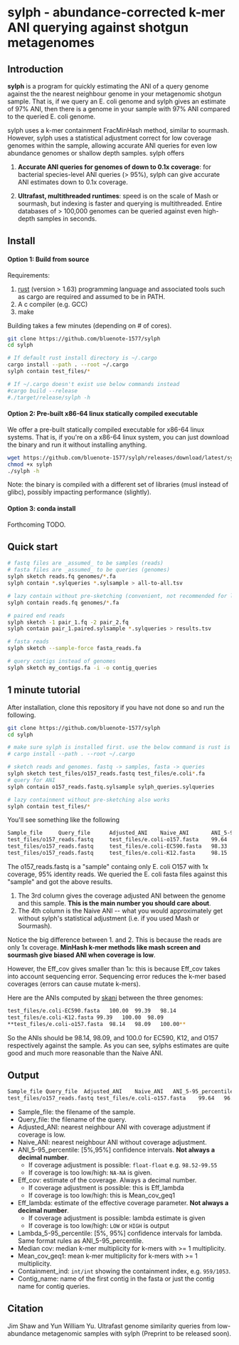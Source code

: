# sylph -  abundance-corrected k-mer ANI querying against shotgun metagenomes

## Introduction

**sylph** is a program for quickly estimating the ANI of a query genome against the the nearest neighbour genome in your metagenomic shotgun sample. That is, if we query an E. coli genome and sylph gives an estimate of 97% ANI, then there is a genome in your sample with 97% ANI compared to the queried E. coli genome. 

sylph uses a k-mer containment FracMinHash method, similar to sourmash. However, sylph uses a statistical adjustment correct for low coverage genomes within the sample, allowing accurate ANI queries for even low abundance genomes or shallow depth samples. sylph offers

1. **Accurate ANI queries for genomes of down to 0.1x coverage**: for bacterial species-level ANI queries (> 95%), sylph can give accurate ANI estimates down to 0.1x coverage.

2. **Ultrafast, multithreaded runtimes**: speed is on the scale of Mash or sourmash, but indexing is faster and querying is multithreaded. Entire databases of > 100,000 genomes can be queried against even high-depth samples in seconds.

##  Install

#### Option 1: Build from source

Requirements:
1. [rust](https://www.rust-lang.org/tools/install) (version > 1.63) programming language and associated tools such as cargo are required and assumed to be in PATH.
2. A c compiler (e.g. GCC)
3. make

Building takes a few minutes (depending on # of cores).

```sh
git clone https://github.com/bluenote-1577/sylph
cd sylph

# If default rust install directory is ~/.cargo
cargo install --path . --root ~/.cargo
sylph contain test_files/*

# If ~/.cargo doesn't exist use below commands instead
#cargo build --release
#./target/release/sylph -h
```

#### Option 2: Pre-built x86-64 linux statically compiled executable

We offer a pre-built statically compiled executable for x86-64 linux systems. That is, if you're on a x86-64 linux system, you can just download the binary and run it without installing anything. 

```sh
wget https://github.com/bluenote-1577/sylph/releases/download/latest/sylph
chmod +x sylph
./sylph -h
```

Note: the binary is compiled with a different set of libraries (musl instead of glibc), possibly impacting performance (slightly).

#### Option 3: conda install

Forthcoming TODO. 

## Quick start

```sh
# fastq files are _assumed_ to be samples (reads)
# fasta files are _assumed_ to be queries (genomes)
sylph sketch reads.fq genomes/*.fa
sylph contain *.sylqueries *.sylsample > all-to-all.tsv

# lazy contain without pre-sketching (convenient, not recommended for large files)
sylph contain reads.fq genomes/*.fa

# paired end reads
sylph sketch -1 pair_1.fq -2 pair_2.fq
sylph contain pair_1.paired.sylsample *.sylqueries > results.tsv

# fasta reads
sylph sketch --sample-force fasta_reads.fa

# query contigs instead of genomes
sylph sketch my_contigs.fa -i -o contig_queries
```

## 1 minute tutorial

After installation, clone this repository if you have not done so and run the following.

```sh 
git clone https://github.com/bluenote-1577/sylph
cd sylph

# make sure sylph is installed first. use the below command is rust is installed. See above otherwise
# cargo install --path . --root ~/.cargo

# sketch reads and genomes. fastq -> samples, fasta -> queries
sylph sketch test_files/o157_reads.fastq test_files/e.coli*.fa
# query for ANI
sylph contain o157_reads.fastq.sylsample sylph_queries.sylqueries

# lazy containment without pre-sketching also works 
sylph contain test_files/*
```

You'll see something like the following

```sh
Sample_file     Query_file      Adjusted_ANI    Naive_ANI       ANI_5-95_percentile     Eff_cov Eff_lambda      Lambda_5-95_percentile  Median_cov      Mean_cov_geq1   Containment_ind Contig_name
test_files/o157_reads.fastq     test_files/e.coli-o157.fasta    99.64   96.02   99.51-99.85     0.374   0.374   0.35-0.39       1       1.188   5845/20554      NZ_CP017438.1 Escherichia coli O157:H7 strain 2159 chromosome, complete genome
test_files/o157_reads.fastq     test_files/e.coli-EC590.fasta   98.33   94.38   98.08-98.60     0.321   0.321   0.29-0.35       1       1.168   2987/17970      NZ_CP016182.2 Escherichia coli strain EC590 chromosome, complete genome
test_files/o157_reads.fastq     test_files/e.coli-K12.fasta     98.15   94.30   97.93-98.38     0.334   0.334   0.31-0.35       1       1.171   2938/18124      NC_007779.1 Escherichia coli str. K-12 substr. W3110, complete sequence
```

The o157_reads.fastq is a "sample" containg only E. coli O157 with 1x coverage, 95% identity reads. We queried the E. coli fasta files against this "sample" and got the above results.

1. The 3rd column gives the coverage adjusted ANI between the genome and this sample. **This is the main number you should care about**.
2. The 4th column is the Naive ANI -- what you would approximately get without sylph's statistical adjustment (i.e. if you used Mash or Sourmash).

Notice the big difference between 1. and 2. This is because the reads are only 1x coverage. **MinHash k-mer methods like mash screen and sourmash give biased ANI when coverage is low**. 

However, the Eff_cov gives smaller than 1x: this is because Eff_cov takes into account sequencing error. Sequencing error reduces the k-mer based coverages (errors can cause mutate k-mers). 

Here are the ANIs computed by [skani](https://github.com/bluenote-1577/skani) between the three genomes:

```sh
test_files/e.coli-EC590.fasta	100.00	99.39	98.14
test_files/e.coli-K12.fasta	99.39	100.00	98.09
**test_files/e.coli-o157.fasta	98.14	98.09	100.00**
```

So the ANIs should be 98.14, 98.09, and 100.0 for EC590, K12, and O157 respectively against the sample. As you can see, sylphs estimates are quite good and much more reasonable than the Naive ANI.  

## Output

```sh
Sample_file	Query_file	Adjusted_ANI	Naive_ANI	ANI_5-95_percentile	Eff_cov	Eff_lambda	Lambda_5-95_percentile	Median_cov	Mean_cov_geq1	Containment_ind Contig_name
test_files/o157_reads.fastq	test_files/e.coli-o157.fasta	99.64	96.02	99.51-99.85	0.374	0.374	0.35-0.39	1	1.188	5845/20554	NZ_CP017438.1 Escherichia coli O157:H7 strain 2159 chromosome, complete genome
```

- Sample_file: the filename of the sample.
- Query_file: the filename of the query.
- Adjusted_ANI: nearest neighbour ANI with coverage adjustment if coverage is low.
- Naive_ANI: nearest neighbour ANI without coverage adjustment.
- ANI_5-95_percentile: [5%,95%] confidence intervals. **Not always a decimal number**.
   * If coverage adjustment is possible: `float-float` e.g. `98.52-99.55`
   * If coverage is too low/high: `NA-NA` is given. 
- Eff_cov: estimate of the coverage. Always a decimal number. 
    * If coverage adjustment is possible: this is Eff_lambda
    * If coverage is too low/high: this is Mean_cov_geq1
- Eff_lambda: estimate of the effective coverage parameter. **Not always a decimal number**. 
    * If coverage adjustment is possible: lambda estimate is given
    * If coverage is too low/high: `LOW` or `HIGH` is output
- Lambda_5-95_percentile: [5%, 95%] confidence intervals for lambda. Same format rules as ANI_5-95_percentile.
- Median cov: median k-mer multiplicity for k-mers with >= 1 multiplicity.
- Mean_cov_geq1: mean k-mer multiplicity for k-mers with >= 1 multiplicity.
- Containment_ind: `int/int` showing the containment index, e.g. `959/1053`.
- Contig_name: name of the first contig in the fasta or just the contig name for contig queries.

## Citation

Jim Shaw and Yun William Yu. Ultrafast genome similarity queries from low-abundance metagenomic samples with sylph (Preprint to be released soon). 
